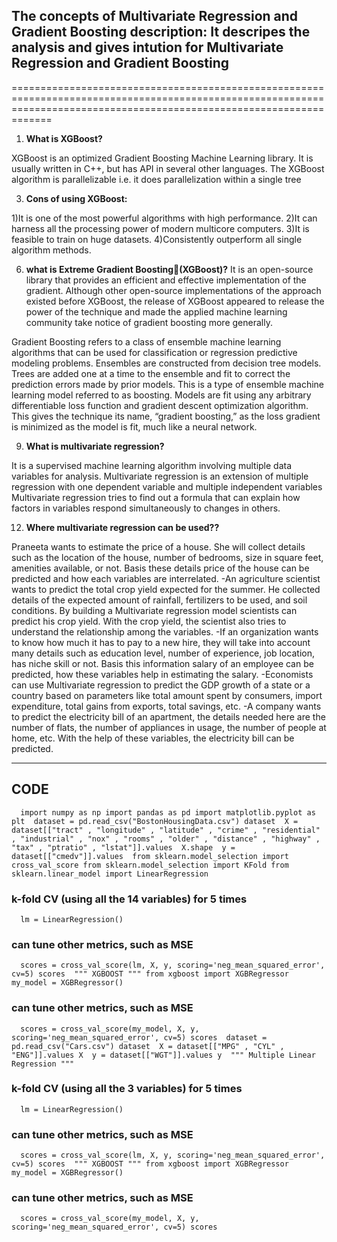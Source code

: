 ## The concepts of Multivariate Regression and Gradient Boosting description: It descripes the analysis and gives intution for Multivariate Regression and Gradient Boosting
=========================================================================================================================================================================

1.  **What is XGBoost?**  
    
XGBoost is an optimized Gradient Boosting Machine Learning library. It is usually written in C++, but has API in several other languages. The XGBoost algorithm is parallelizable i.e. it does parallelization within a single tree

3.  **Cons of using XGBoost:**
    
1)It is one of the most powerful algorithms with high performance. 2)It can harness all the processing power of modern multicore computers. 3)It is feasible to train on huge datasets. 4)Consistently outperform all single algorithm methods.

6.  **what is Extreme Gradient Boosting(XGBoost)?**
It is an open-source library that provides an efficient and effective implementation of the gradient. Although other open-source implementations of the approach existed before XGBoost, the release of XGBoost appeared to release the power of the technique and made the applied machine learning community take notice of gradient boosting more generally.

Gradient Boosting refers to a class of ensemble machine learning algorithms that can be used for classification or regression predictive modeling problems. Ensembles are constructed from decision tree models. Trees are added one at a time to the ensemble and fit to correct the prediction errors made by prior models. This is a type of ensemble machine learning model referred to as boosting. Models are fit using any arbitrary differentiable loss function and gradient descent optimization algorithm. This gives the technique its name, “gradient boosting,” as the loss gradient is minimized as the model is fit, much like a neural network.

9.  **What is multivariate regression?**
    

It is a supervised machine learning algorithm involving multiple data variables for analysis. Multivariate regression is an extension of multiple regression with one dependent variable and multiple independent variables Multivariate regression tries to find out a formula that can explain how factors in variables respond simultaneously to changes in others.

12.  **Where multivariate regression can be used??**
    
Praneeta wants to estimate the price of a house. She will collect details such as the location of the house, number of bedrooms, size in square feet, amenities available, or not. Basis these details price of the house can be predicted and how each variables are interrelated. -An agriculture scientist wants to predict the total crop yield expected for the summer. He collected details of the expected amount of rainfall, fertilizers to be used, and soil conditions. By building a Multivariate regression model scientists can predict his crop yield. With the crop yield, the scientist also tries to understand the relationship among the variables. -If an organization wants to know how much it has to pay to a new hire, they will take into account many details such as education level, number of experience, job location, has niche skill or not. Basis this information salary of an employee can be predicted, how these variables help in estimating the salary. -Economists can use Multivariate regression to predict the GDP growth of a state or a country based on parameters like total amount spent by consumers, import expenditure, total gains from exports, total savings, etc. -A company wants to predict the electricity bill of an apartment, the details needed here are the number of flats, the number of appliances in usage, the number of people at home, etc. With the help of these variables, the electricity bill can be predicted.

* * *

CODE
----

`   import numpy as np import pandas as pd import matplotlib.pyplot as plt  dataset = pd.read_csv("BostonHousingData.csv") dataset  X = dataset[["tract" , "longitude" , "latitude" , "crime" , "residential" , "industrial" , "nox" , "rooms" , "older" , "distance" , "highway" , "tax" , "ptratio" , "lstat"]].values  X.shape  y = dataset[["cmedv"]].values  from sklearn.model_selection import cross_val_score from sklearn.model_selection import KFold from sklearn.linear_model import LinearRegression   `

### k-fold CV (using all the 14 variables) for 5 times

`   lm = LinearRegression()   `

### can tune other metrics, such as MSE

`   scores = cross_val_score(lm, X, y, scoring='neg_mean_squared_error', cv=5) scores  """ XGBOOST """ from xgboost import XGBRegressor  my_model = XGBRegressor()   `

### can tune other metrics, such as MSE

`   scores = cross_val_score(my_model, X, y, scoring='neg_mean_squared_error', cv=5) scores  dataset = pd.read_csv("Cars.csv") dataset  X = dataset[["MPG" , "CYL" , "ENG"]].values X  y = dataset[["WGT"]].values y  """ Multiple Linear Regression """   `

### k-fold CV (using all the 3 variables) for 5 times

`   lm = LinearRegression()   `

### can tune other metrics, such as MSE

`   scores = cross_val_score(lm, X, y, scoring='neg_mean_squared_error', cv=5) scores  """ XGBOOST """ from xgboost import XGBRegressor  my_model = XGBRegressor()   `

### can tune other metrics, such as MSE

`   scores = cross_val_score(my_model, X, y, scoring='neg_mean_squared_error', cv=5) scores   `
